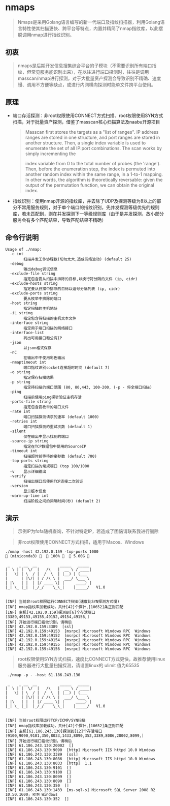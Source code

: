 # nmaps

> Nmaps是采用Golang语言编写的新一代端口及指纹扫描器，利用Golang语言特性使其扫描更快、跨平台等特点，内置并精简了nmap指纹库，以此摆脱调用nmap进行指纹识别。

## 初衷

> nmaps是后期开发信息搜集综合平台的子模块（不需要识别所有端口指纹，但常见服务能识别出来），在以往进行端口探测时，往往是调用masscan/nmap进行探测，对于大批量资产探测会导致识别不精确、速度慢、调用不方便等缺点，或进行内网横向探测时能单文件跨平台使用。

## 原理

- 端口存活探测：非root权限使用CONNECT方式扫描、root权限使用SYN方式扫描，对于批量资产探测，借鉴了masscan核心扫描算法及naabu开源项目

  > Masscan first stores the targets as a "list of ranges". IP address
  > ranges are stored in one structure, and port ranges are stored
  > in another structure.
  > Then, a single index variable is used to enumerate the set of all 
  > IP:port combinations. The scan works by simply incrementing the 
  >
  >  index variable from 0 to the total number of probes (the 'range').
  >  Then, before the enumeration step, the index is permuted into another
  >  random index within the same range, in a 1-to-1 mapping. In other
  >  words, the algorithm is theoretically reversable: given the output
  >  of the permutation function, we can obtain the original index.

- 指纹识别：使用nmap开源的指纹库，并去除了UDP及探测等级为8以上的部分不常用服务规则，对于单个端口的指纹识别，先并发探测等级优先的规则库，若未匹配到，则在并发探测下一等级规则库（由于是并发探测，故小部分服务会有多个匹配结果，导致匹配结果不精确）

## 命令行说明

```
Usage of ./nmap:
  -c int
        扫描并发工作协程数(切勿太大,造成网络波动) (default 25)
  -debug
        输出debug调试信息
  -exclude-file string
        指定包含要从扫描中排除的目标,以换行符分隔的文件 (ip, cidr)
  -exclude-hosts string
        指定要从扫描中排除的目标以逗号分隔列表 (ip, cidr)
  -exclude-ports string
        要从枚举中排除的端口
  -host string
        指定扫描的主机地址
  -iL string
        指定包含待扫描的主机文本文件
  -interface string
        指定用于端口扫描的网络接口
  -interface-list
        列出可用接口和公有IP
  -json
        以json格式保存
  -nC
        在输出中不使用彩色输出
  -nmaptimeout int
        端口指纹识别socket连接超时时间 (default 7)
  -o string
        指定保存扫描结果
  -p string
        指定待扫描的端口范围 (80, 80,443, 100-200, (-p - 将全端口扫描)
  -ping
        扫描前使用ping探针验证主机存活
  -ports-file string
        指定包含要枚举的端口文件
  -rate int
        端口扫描探测请求的速率 (default 1000)
  -retries int
        端口扫描探测的重试次数 (default 1)
  -silent
        仅在输出中显示找到的端口
  -source-ip string
        指定在TCP数据包中使用的SourceIP
  -timeout int
        扫描超时前等待的毫秒数 (default 700)
  -top-ports string
        指定扫描的常规端口 (top 100/1000
  -v    显示详细输出
  -verify
        扫描出端口后使用TCP连接二次验证
  -version
        显示版本信息
  -warm-up-time int
        扫描阶段之间的间隔时间(秒) (default 2)
```

## 演示

> 示例IP为fofa随机查询，不针对特定IP，若造成了困恼请联系我进行删除

> 非root权限使用CONNECT方式扫描，适用于Macos、Windows

```
./nmap -host 42.192.0.159 -top-ports 1000                                                                                                                                   (miniconda3)    100%    5.60G 

 _    _ __  __          _____   _____ 
|  \ | |  \/  |   /\   |  __ \ / ____|
|   \| | \  / |  /  \  | |__) | (___  
|      | |\/| | / /\ \ |  ___/ \___ \
| |\   | |  | |/ ____ \| |     ____) |
|_| \_ |_|  |_/_/    \_\_|    |_____/   V1.0


[INF] 当前非root权限运行CONNECT扫描(速度比SYN探测方式慢)
[INF] nmap指纹库加载成功，共计[42]个探针,[10652]条正则匹配
[INF] 主机[42.192.0.159]探测到[6]个存活端口 [3389,49153,49155,49152,49154,49156,]
[INF] 开始进行端口指纹识别，请稍后
[INF] 42.192.0.159:3389  [ssl]   
[INF] 42.192.0.159:49153  [msrpc] Microsoft Windows RPC  Windows
[INF] 42.192.0.159:49152  [msrpc] Microsoft Windows RPC  Windows
[INF] 42.192.0.159:49154  [msrpc] Microsoft Windows RPC  Windows
[INF] 42.192.0.159:49155  [msrpc] Microsoft Windows RPC  Windows
[INF] 42.192.0.159:49156  [msrpc] Microsoft Windows RPC  Windows
```

> root权限使用SYN方式扫描，速度比CONNECT方式更快，故推荐使用linux服务器进行大批量扫描探测，请设置linux的 ulimit 值为65535

```
 ./nmap -p - -host 61.186.243.130

 _    _ __  __          _____   _____ 
|  \ | |  \/  |   /\   |  __ \ / ____|
|   \| | \  / |  /  \  | |__) | (___  
|      | |\/| | / /\ \ |  ___/ \___ \
| |\   | |  | |/ ____ \| |     ____) |
|_| \_ |_|  |_/_/    \_\_|    |_____/   V1.0


[INF] 当前root权限运行TCP/ICMP/SYN扫描
[INF] nmap指纹库加载成功，共计[42]个探针,[10652]条正则匹配
[INF] 主机[61.186.243.130]探测到[12]个存活端口 [9100,9090,9101,350,8033,1433,8090,352,3389,8086,20002,8099,]
[INF] 开始进行端口指纹识别，请稍后
[INF] 61.186.243.130:20002  []   
[INF] 61.186.243.130:9090  [http] Microsoft IIS httpd 10.0 Windows
[INF] 61.186.243.130:3389  [ssl]   
[INF] 61.186.243.130:8086  [http] Microsoft IIS httpd 10.0 Windows
[INF] 61.186.243.130:8033  [http]  1.1 
[INF] 61.186.243.130:9101  []   
[INF] 61.186.243.130:9100  []   
[INF] 61.186.243.130:8099  []   
[INF] 61.186.243.130:8090  []   
[INF] 61.186.243.130:350  []   
[INF] 61.186.243.130:1433  [ms-sql-s] Microsoft SQL Server 2008 R2 10.50.1600; RTM Windows
[INF] 61.186.243.130:352  []
```

